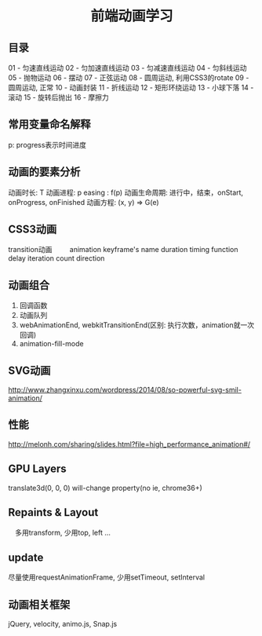 <h1 align="center">前端动画学习</h1>

## 目录
01 - 匀速直线运动
02 - 匀加速直线运动
03 - 匀减速直线运动
04 - 匀斜线运动
05 - 抛物运动
06 - 摆动
07 - 正弦运动
08 - 圆周运动, 利用CSS3的rotate
09 - 圆周运动, 正常
10 - 动画封装
11 - 折线运动
12 - 矩形环绕运动
13 - 小球下落
14 - 滚动
15 - 旋转后抛出
16 - 摩擦力

## 常用变量命名解释
  p: progress表示时间进度

## 动画的要素分析
  动画时长: T
  动画进程: p
  easing  : f(p)
  动画生命周期: 进行中，结束，onStart, onProgress, onFinished
  动画方程: (x, y) => G(e)

## CSS3动画
  transition动画
  　
　animation
    keyframe's name
    duration
    timing function
    delay
    iteration count
    direction

## 动画组合
  1. 回调函数
  2. 动画队列
  3. webAnimationEnd, webkitTransitionEnd(区别: 执行次数，animation就一次回调)
  4. animation-fill-mode

## SVG动画
  http://www.zhangxinxu.com/wordpress/2014/08/so-powerful-svg-smil-animation/

## 性能
  http://melonh.com/sharing/slides.html?file=high_performance_animation#/

## GPU Layers
  translate3d(0, 0, 0)
  will-change property(no ie, chrome36+)

## Repaints & Layout
　多用transform, 少用top, left ... 

## update
  尽量使用requestAnimationFrame, 少用setTimeout, setInterval

## 动画相关框架
  jQuery, velocity, animo.js, Snap.js
